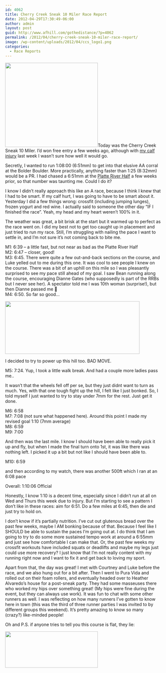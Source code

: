 ```yaml
---
id: 4062
title: Cherry Creek Sneak 10 Miler Race Report
date: 2012-04-29T17:30:49-06:00
author: admin
layout: post
guid: http://www.afhill.com/gothedistance/?p=4062
permalink: /2012/04/cherry-creek-sneak-10-miler-race-report/
image: /wp-content/uploads/2012/04/ccs_logo1.png
categories:
  - Race Reports
---
```

[<img src="http://www.afhill.com/gothedistance/wp-content/uploads/2012/04/ccs_logo-300x272.png" alt="" title="ccs_logo" width="300" height="272" class="alignright size-medium wp-image-4072" />](http://www.afhill.com/gothedistance/wp-content/uploads/2012/04/ccs_logo.png)Today was the Cherry Creek Sneak 10 Miler. I&#8217;d won free entry a few weeks ago, although with [my calf injury](http://www.afhill.com/gothedistance/2012/04/dont-have-a-cow/ "Don’t have a cow") last week I wasn&#8217;t sure how well it would go.

Secretly, I wanted to run 1:08:00 (6:51mm) to get into that elusive AA corral at the Bolder Boulder. More practically, anything faster than 1:25 (8:32mm) would be a PR. I had chased a 6:51mm at the [Platte River Half](http://www.afhill.com/gothedistance/2012/04/platte-river-half-race-report/ "Platte River Half Race Report") a few weeks prior, so that number was taunting me. Could I do it?

I know I didn&#8217;t really approach this like an A race, because I think I knew that I had to be smart. If my calf hurt, I was going to have to be smart about it. Yesterday I did a few things wrong: crossfit (including jumping lunges), frozen yogurt and red wine. I actually said to someone the other day &#8220;IF I finished the race&#8221;. Yeah, my head and my heart weren&#8217;t 100% in it.

The weather was great, a bit brisk at the start but it warmed up to perfect as the race went on. I did my best not to get too caught up in placement and just tried to run my race. Still, I&#8217;m struggling with nailing the pace I want to settle in, and I&#8217;m not sure it&#8217;s not coming back to bite me.

M1: 6:39 &#8211; a little fast, but not near as bad as the Platte River Half  
M2: 6:47 &#8211; closer, good!  
M3: 6:45. There were quite a few out-and-back sections on the course, and Luke yelled out to me during this one. It was cool to see people I knew on the course. There was a bit of an uphill on this mile so I was pleasantly surprised to see my pace still ahead of my goal. I saw Bean running along the course, encouraging Dianne Gates (who supposedly is part of the RRBs but I never see her). A spectator told me I was 10th woman (surprise!), but then Dianne passed me 🙁  
M4: 6:50. So far so good&#8230;

[<img src="http://www.afhill.com/gothedistance/wp-content/uploads/2012/04/hill.gif" alt="" title="hill at mile 5" width="435" height="170" class="alignright size-full wp-image-4071" />](http://www.afhill.com/gothedistance/wp-content/uploads/2012/04/hill.gif)

I decided to try to power up this hill too. BAD MOVE. 

M5: 7:24. Yup, I took a little walk break. And had a couple more ladies pass me..

It wasn&#8217;t that the wheels fell off per se, but they just didnt want to turn as much. Yes, with that one tough fight up the hill, I felt like I just bonked. So, I told myself I just wanted to try to stay under 7mm for the rest. Just get it done. 

M6: 6:58  
M7: 7:08 (not sure what happened here). Around this point I made my revised goal 1:10 (7mm average)  
M8: 6:59  
M9: 7:00

And then was the last mile. I know I should have been able to really pick it up and fly, but when I made the final turn onto 1st, it was like there was nothing left. I picked it up a bit but not like I should have been able to. 

M10: 6:59

and then according to my watch, there was another 500ft which I ran at an 6:08 pace

Overall: 1:10:06 Official

Honestly, I know 1:10 is a decent time, especially since I didn&#8217;t run at all on Wed and Thurs this week due to injury. But I&#8217;m starting to see a pattern I don&#8217;t like in these races: aim for 6:51. Do a few miles at 6:45, then die and just try to hold on. 

I don&#8217;t know if it&#8217;s partially nutrition. I&#8217;ve cut out glutenous bread over the past few weeks, maybe I AM bonking because of that. Because I feel like I SHOULD be able to sustain the paces I&#8217;m going out at. I do think that I am going to try to do some more sustained tempo work at around a 6:55mm and just see how comfortable I can make that. Or, the past few weeks my crossfit workouts have included squats or deadlifts and maybe my legs just could use more recovery? I just know that I&#8217;m not really content with my running right now and I want to fix it and get back to loving my sport. 

Apart from that, the day was great! I met with Courtney and Luke before the race, and we also hung out for a bit after. Then I went to Pura Vida and rolled out on their foam rollers, and eventually headed over to Heather Alvaredo&#8217;s house for a post-sneak party. They had some masseuses there who worked my hips over something great! (My hips were fine during the event, but they can always use work). It was fun to chat with some other runners as well. I was reflecting on how many runners I&#8217;ve gotten to know here in town (this was the third of three runner parties I was invited to by different groups this weekend). It&#8217;s pretty amazing to know so many (crazy?) like-minded people! 

Oh and P.S. if anyone tries to tell you this course is flat, they lie:

[<img src="http://www.afhill.com/gothedistance/wp-content/uploads/2012/04/elevation-300x117.gif" alt="" title="elevation" width="300" height="117" class="alignright size-medium wp-image-4075" />](http://www.afhill.com/gothedistance/wp-content/uploads/2012/04/elevation.gif)